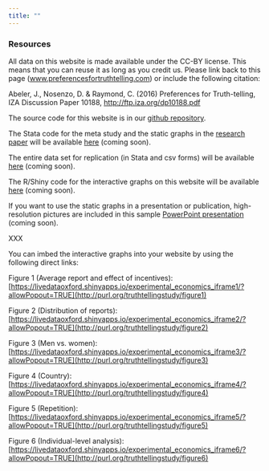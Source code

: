```yaml
---
title: ""
---
```



### Resources

All data on this website is made available under the CC-BY license. This means that you can reuse it as long as you credit us. Please link back to this page (www.preferencesfortruthtelling.com) or include the following citation:

Abeler, J., Nosenzo, D. & Raymond, C. (2016) Preferences for Truth-telling, IZA Discussion Paper 10188, http://ftp.iza.org/dp10188.pdf



The source code for this website is in our [github repository](https://github.com/truthtellingstudy/truthtellingstudy.github.io).

The Stata code for the meta study and the static graphs in the [research paper](http://ftp.iza.org/dp10188.pdf) will be available [here](XXX)   (coming soon).

The entire data set for replication (in Stata and csv forms) will be available [here](XXX) (coming soon).

The R/Shiny code for the interactive graphs on this website will be available [here](XXX)  (coming soon).



If you want to use the static graphs in a presentation or publication, high-resolution pictures are included in this sample [PowerPoint presentation](XXX) (coming soon).

XXX

You can imbed the interactive graphs into your website by using the following direct links:

Figure 1 (Average report and effect of incentives): [https://livedataoxford.shinyapps.io/experimental_economics_iframe1/?allowPopout=TRUE](http://purl.org/truthtellingstudy/figure1)

Figure 2 (Distribution of reports): [https://livedataoxford.shinyapps.io/experimental_economics_iframe2/?allowPopout=TRUE](http://purl.org/truthtellingstudy/figure2)

Figure 3 (Men vs. women): [https://livedataoxford.shinyapps.io/experimental_economics_iframe3/?allowPopout=TRUE](http://purl.org/truthtellingstudy/figure3)

Figure 4 (Country): [https://livedataoxford.shinyapps.io/experimental_economics_iframe4/?allowPopout=TRUE](http://purl.org/truthtellingstudy/figure4)

Figure 5 (Repetition): [https://livedataoxford.shinyapps.io/experimental_economics_iframe5/?allowPopout=TRUE](http://purl.org/truthtellingstudy/figure5)

Figure 6 (Individual-level analysis): [https://livedataoxford.shinyapps.io/experimental_economics_iframe6/?allowPopout=TRUE](http://purl.org/truthtellingstudy/figure6)



